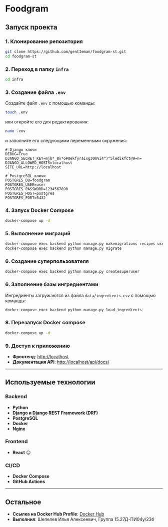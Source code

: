 # Foodgram

## Запуск проекта

### 1. Клонирование репозитория
```bash
git clone https://github.com/gentIeman/foodgram-st.git
cd foodgram-st
```

### 2. Переход в папку `infra`
```bash
cd infra
```

### 3. Создание файла `.env`
Создайте файл `.env` с помощью команды:
```bash
touch .env
```
или откройте его для редактирования:
```bash
nano .env
```
и заполните его следующими переменными окружения:
```env
# Django ключи
DEBUG=True
DJANGO_SECRET_KEY=mjb*_8v*o#8ekfyraixg30m%i4^)^5ledikfct@9=n=
DJANGO_ALLOWED_HOSTS=localhost
SITE_URL=http://localhost

# PostgreSQL ключи
POSTGRES_DB=foodgram
POSTGRES_USER=user
POSTGRES_PASSWORD=1234567890
POSTGRES_HOST=postgres
POSTGRES_PORT=5432
```

### 4. Запуск Docker Compose
```bash
docker-compose up -d
```

### 5. Выполнение миграций
```bash
docker-compose exec backend python manage.py makemigrations recipes users
docker-compose exec backend python manage.py migrate
```

### 6. Создание суперпользователя
```bash
docker-compose exec backend python manage.py createsuperuser
```

### 6. Заполнение базы ингредиентами
Ингредиенты загружаются из файла `data/ingredients.csv` с помощью команды:
```bash
docker-compose exec backend python manage.py load_ingredients
```
### 8. Перезапуск Docker compose
```bash
docker-compose up -d
```

### 9. Доступ к приложению
- **Фронтенд**: [http://localhost](http://localhost)
- **Документация API**: [http://localhost/api/docs/](http://localhost/api/docs/)

---

## Используемые технологии

### Backend
- **Python**
- **Django и Django REST Framework (DRF)**
- **PostgreSQL**
- **Docker**
- **Nginx**

### Frontend
- **React** 😐

### CI/CD
- **Docker Compose**
- **GitHub Actions**

---

## Остальное

- **Ссылка на Docker Hub Profile**: [Docker Hub](https://hub.docker.com/u/gentieman)
- **Выполнил**: Шепелев Илья Алексеевич, Группа 15.27Д-ПИ04у/23б
